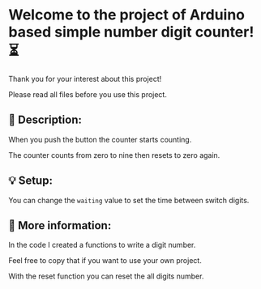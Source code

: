 # Welcome to the project of Arduino based simple number digit counter! ⏳

Thank you for your interest about this project!

Please read all files before you use this project.


## 📌 Description:

When you push the button the counter starts counting.

The counter counts from zero to nine then resets to zero again.


## 💡 Setup:

You can change the `waiting` value to set the time between switch digits.


## 📍 More information:

In the code I created a functions to write a digit number.

Feel free to copy that if you want to use your own project.

With the reset function you can reset the all digits number.
